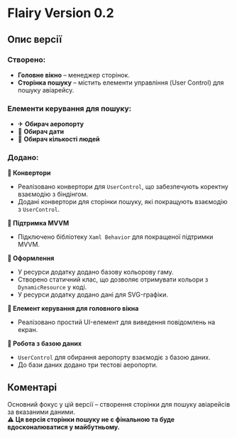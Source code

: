 # Flairy Version 0.2  

## Опис версії  

### Створено:  
- **Головне вікно** – менеджер сторінок.  
- **Сторінка пошуку** – містить елементи управління (User Control) для пошуку авіарейсу.  

### Елементи керування для пошуку:  
- ✈ **Обирач аеропорту**  
- 📅 **Обирач дати**  
- 👥 **Обирач кількості людей**  

### Додано:  
**🔹 Конвертори**  
- Реалізовано конвертори для `UserControl`, що забезпечують коректну взаємодію з біндінгом.  
- Додані конвертори для сторінки пошуку, які покращують взаємодію з `UserControl`.  

**🔹 Підтримка MVVM**  
- Підключено бібліотеку `Xaml Behavior` для покращеної підтримки MVVM.  

**🔹 Оформлення**  
- У ресурси додатку додано базову кольорову гаму.
- Створено статичний клас, що дозволяє отримувати кольори з `DynamicResource` у коді.  
- У ресурси додатку додано дані для SVG-графіки.

**🔹 Елемент керування для головного вікна**  
- Реалізовано простий UI-елемент для виведення повідомлень на екран.  

**🔹 Робота з базою даних**  
- `UserControl` для обирання аеропорту взаємодіє з базою даних.  
- До бази даних додано три тестові аеропорти.
## Коментарі  
Основний фокус у цій версії – створення сторінки для пошуку авіарейсів за вказаними даними.  <br>
⚠ **Ця версія сторінки пошуку не є фінальною та буде вдосконалюватися у майбутньому.**  
